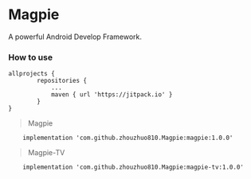 # Magpie
 A powerful Android Develop Framework.


### How to use


```
allprojects {
		repositories {
			...
			maven { url 'https://jitpack.io' }
		}
}
```

> Magpie

```
    implementation 'com.github.zhouzhuo810.Magpie:magpie:1.0.0'
```

> Magpie-TV

```
    implementation 'com.github.zhouzhuo810.Magpie:magpie-tv:1.0.0'
```

